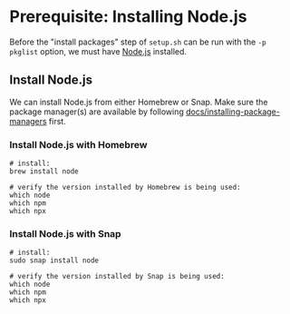 # Prerequisite: Installing Node.js

Before the "install packages" step of `setup.sh` can be run with the `-p pkglist` option, we must have [Node.js](https://nodejs.org/en) installed.

## Install Node.js

We can install Node.js from either Homebrew or Snap. Make sure the package manager(s) are available by following
[docs/installing-package-managers](./installing-package-managers.md) first.

### Install Node.js with Homebrew

```shell
# install:
brew install node

# verify the version installed by Homebrew is being used:
which node
which npm
which npx
```

### Install Node.js with Snap

```shell
# install:
sudo snap install node

# verify the version installed by Snap is being used:
which node
which npm
which npx
```
